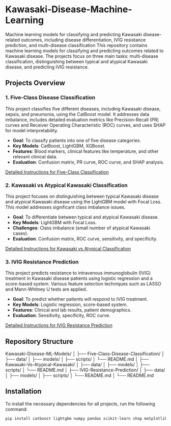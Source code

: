 # Kawasaki-Disease-Machine-Learning
Machine learning models for classifying and predicting Kawasaki disease-related outcomes, including disease differentiation, IVIG resistance prediction, and multi-disease classification
This repository contains machine learning models for classifying and predicting outcomes related to Kawasaki disease. The projects focus on three main tasks: multi-disease classification, distinguishing between typical and atypical Kawasaki disease, and predicting IVIG resistance.

## Projects Overview

### 1. Five-Class Disease Classification

This project classifies five different diseases, including Kawasaki disease, sepsis, and pneumonia, using the CatBoost model. It addresses data imbalance, includes detailed evaluation metrics like Precision-Recall (PR) curves and Receiver Operating Characteristic (ROC) curves, and uses SHAP for model interpretability.

- **Goal**: To classify patients into one of five disease categories.
- **Key Models**: CatBoost, LightGBM, XGBoost.
- **Features**: Blood markers, clinical features like temperature, and other relevant clinical data.
- **Evaluation**: Confusion matrix, PR curve, ROC curve, and SHAP analysis.

[Detailed Instructions for Five-Class Classification](Five-Class-Disease-Classification/README.md)

### 2. Kawasaki vs Atypical Kawasaki Classification

This project focuses on distinguishing between typical Kawasaki disease and atypical Kawasaki disease using the LightGBM model with Focal Loss. This model addresses significant class imbalance issues.

- **Goal**: To differentiate between typical and atypical Kawasaki disease.
- **Key Models**: LightGBM with Focal Loss.
- **Challenges**: Class imbalance (small number of atypical Kawasaki cases).
- **Evaluation**: Confusion matrix, ROC curve, sensitivity, and specificity.

[Detailed Instructions for Kawasaki vs Atypical Classification](Kawasaki-Vs-Atypical-Kawasaki/README.md)

### 3. IVIG Resistance Prediction

This project predicts resistance to intravenous immunoglobulin (IVIG) treatment in Kawasaki disease patients using logistic regression and a score-based system. Various feature selection techniques such as LASSO and Mann-Whitney U tests are applied.

- **Goal**: To predict whether patients will respond to IVIG treatment.
- **Key Models**: Logistic regression, score-based system.
- **Features**: Clinical and lab results, patient demographics.
- **Evaluation**: Sensitivity, specificity, ROC curve.

[Detailed Instructions for IVIG Resistance Prediction](IVIG-Resistance-Prediction/README.md)

## Repository Structure

Kawasaki-Disease-ML-Models/
│
├── Five-Class-Disease-Classification/
│   ├── data/
│   ├── models/
│   ├── scripts/
│   └── README.md
│
├── Kawasaki-Vs-Atypical-Kawasaki/
│   ├── data/
│   ├── models/
│   ├── scripts/
│   └── README.md
│
├── IVIG-Resistance-Prediction/
│   ├── data/
│   ├── models/
│   ├── scripts/
│   └── README.md
│
└── README.md

## Installation

To install the necessary dependencies for all projects, run the following command:

```bash
pip install catboost lightgbm numpy pandas scikit-learn shap matplotlib

